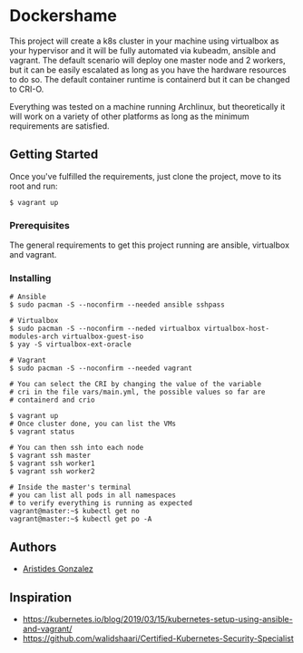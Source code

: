 # Dockershame

This project will create a k8s cluster in your machine using virtualbox as your hypervisor
and it will be fully automated via kubeadm, ansible and vagrant. The default scenario will deploy
one master node and 2 workers, but it can be easily escalated as long as you have the hardware
resources to do so. The default container runtime is containerd but it can be changed to CRI-O.

Everything was tested on a machine running Archlinux, but theoretically it will work on a variety
of other platforms as long as the minimum requirements are satisfied.

## Getting Started

Once you've fulfilled the requirements, just clone the project, move to its root and run:

```
$ vagrant up
```

### Prerequisites

The general requirements to get this project running are ansible, virtualbox and vagrant.

### Installing

```
# Ansible
$ sudo pacman -S --noconfirm --needed ansible sshpass

# Virtualbox
$ sudo pacman -S --noconfirm --neded virtualbox virtualbox-host-modules-arch virtualbox-guest-iso
$ yay -S virtualbox-ext-oracle

# Vagrant
$ sudo pacman -S --noconfirm --needed vagrant

# You can select the CRI by changing the value of the variable
# cri in the file vars/main.yml, the possible values so far are
# containerd and crio

$ vagrant up
# Once cluster done, you can list the VMs
$ vagrant status

# You can then ssh into each node
$ vagrant ssh master
$ vagrant ssh worker1
$ vagrant ssh worker2

# Inside the master's terminal
# you can list all pods in all namespaces
# to verify everything is running as expected
vagrant@master:~$ kubectl get no
vagrant@master:~$ kubectl get po -A
```

## Authors

* [Aristides Gonzalez](https://github.com/ariguillegp)

## Inspiration

* https://kubernetes.io/blog/2019/03/15/kubernetes-setup-using-ansible-and-vagrant/
* https://github.com/walidshaari/Certified-Kubernetes-Security-Specialist
